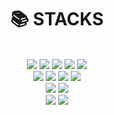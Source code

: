 <div align=center><h1>📚 STACKS</h1></div>

<div align=center> 
  
  <br>
  <img src="https://img.shields.io/badge/java-007396?style=for-the-badge&logo=java&logoColor=white"> 
  <img src="https://img.shields.io/badge/html5-E34F26?style=for-the-badge&logo=html5&logoColor=white"> 
  <img src="https://img.shields.io/badge/css-1572B6?style=for-the-badge&logo=css3&logoColor=white"> 
  <img src="https://img.shields.io/badge/javascript-F7DF1E?style=for-the-badge&logo=javascript&logoColor=black"> 
  <img src="https://img.shields.io/badge/jquery-0769AD?style=for-the-badge&logo=jquery&logoColor=white">
  <br>
  <img src="https://img.shields.io/badge/mysql-4479A1?style=for-the-badge&logo=mysql&logoColor=white"> 
  <img src="https://img.shields.io/badge/react-61DAFB?style=for-the-badge&logo=react&logoColor=black"> 
  <img src="https://img.shields.io/badge/github-181717?style=for-the-badge&logo=github&logoColor=white">
  <img src="https://img.shields.io/badge/git-F05032?style=for-the-badge&logo=git&logoColor=white">
  <br>
  <img src="https://img.shields.io/badge/spring-6DB33F?style=for-the-badge&logo=spring&logoColor=white"> 
<!--   <img src="https://img.shields.io/badge/amazonaws-232F3E?style=for-the-badge&logo=amazonaws&logoColor=white">  -->
  <img src="https://img.shields.io/badge/apache tomcat-F8DC75?style=for-the-badge&logo=apachetomcat&logoColor=white">
  <br>
  


</div>

<div align=center> 
<img src="https://github-readme-stats.vercel.app/api?username=JOMYEONGYOON&show_icons=true&hide=contribs,prs&cache_seconds=86400&theme=react">
<img src="https://github-readme-stats.vercel.app/api/pin/?username=JOMYEONGYOON&repo=github-readme-stats&cache_seconds=86400&theme=default"> 
<!-- https://github-readme-stats.vercel.app/api?username=JOMYEONGYOON&theme=dark&show_icons=true -->

</div>




